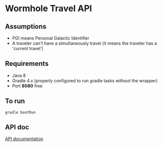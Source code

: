 # Wormhole Travel API

## Assumptions
* PGI means Personal Galactic Identifier
* A traveler can't have a simultaneously travel
(it means the traveler has a 'current travel')

## Requirements
* Java 8
* Gradle 4.x (properly configured
    to run gradle tasks without the wrapper)
* Port **8080** free

## To run
```gradle bootRun```

## API doc
[API documentation](http://localhost:8080/swagger-ui.html)